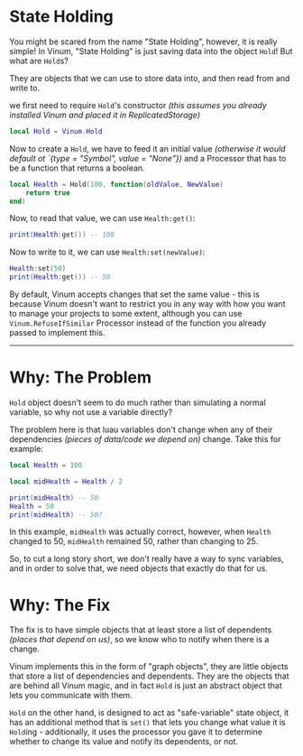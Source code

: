 # State Holding

You might be scared from the name "State Holding", however, it is really simple! In Vinum, "State Holding" is just saving data into the object `Hold`! But what are `Hold`s? 

They are objects that we can use to store data into, and then read from and write to.

 we first need to require `Hold`'s constructor *(this assumes you already installed Vinum and placed it in ReplicatedStorage)*
```Lua
local Hold = Vinum.Hold
```
Now to create a `Hold`, we have to feed it an initial value *(otherwise it would default ot `{type = "Symbol", value = "None"})* and a Processor that has to be a function that returns a boolean.

```Lua
local Health = Hold(100, function(oldValue, NewValue)
    return true
end)
```
Now, to read that value, we can use `Health:get()`:
```lua
print(Health:get()) -- 100
```
Now to write to it, we can use `Health:set(newValue)`:
```lua
Health:set(50)
print(Health:get()) -- 50
```

By default, Vinum accepts changes that set the same value - this is because Vinum doesn't want to restrict you in any way with how you want to manage your projects to some extent, although you can use `Vinum.RefuseIfSimilar` Processor instead of the function you already passed to implement this.
______

# Why: The Problem

`Hold` object doesn't seem to do much rather than simulating a normal variable, so why not use a variable directly?

The problem here is that luau variables don't change when any of their dependencies *(pieces of data/code we depend on)* change. Take this for example:

```lua
local Health = 100

local midHealth = Health / 2

print(midHealth) -- 50
Health = 50
print(midHealth) -- 50?
``` 

In this example, `midHealth` was actually correct, however, when `Health` changed to 50, `midHealth` remained 50, rather than changing to 25.

So, to cut a long story short, we don't really have a way to sync variables, and in order to solve that, we need objects that exactly do that for us.

# Why: The Fix

The fix is to have simple objects that at least store a list of dependents *(places that depend on us)*, so we know who to notify when there is a change.

Vinum implements this in the form of "graph objects", they are little objects that store a list of dependencies and dependents. They are the objects that are behind all Vinum magic, and in fact `Hold` is just an abstract object that lets you communicate with them.


`Hold` on the other hand, is designed to act as "safe-variable" state object, it has an additional method that is `set()` that lets you change what value it is `Hold`ing - additionally, it uses the processor you gave it to determine whether to change its value and notify its dependents, or not.